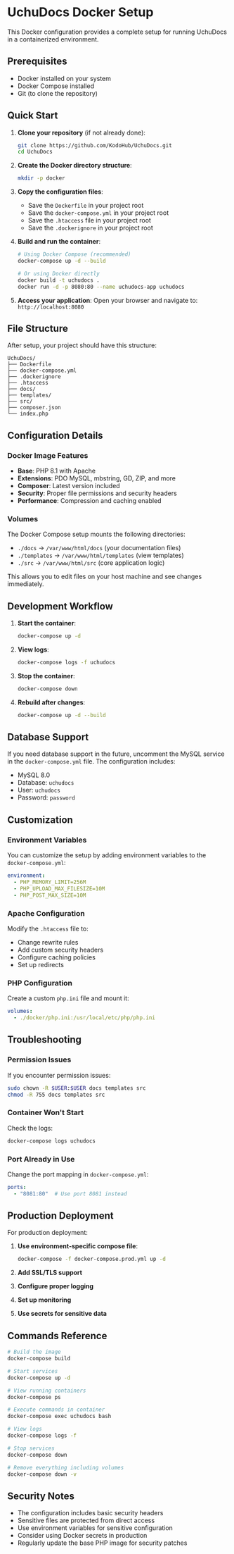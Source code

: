 # UchuDocs Docker Setup

This Docker configuration provides a complete setup for running UchuDocs in a containerized environment.

## Prerequisites

- Docker installed on your system
- Docker Compose installed
- Git (to clone the repository)

## Quick Start

1. **Clone your repository** (if not already done):
   ```bash
   git clone https://github.com/KodoHub/UchuDocs.git
   cd UchuDocs
   ```

2. **Create the Docker directory structure**:
   ```bash
   mkdir -p docker
   ```

3. **Copy the configuration files**:
   - Save the `Dockerfile` in your project root
   - Save the `docker-compose.yml` in your project root
   - Save the `.htaccess` file in your project root
   - Save the `.dockerignore` in your project root

4. **Build and run the container**:
   ```bash
   # Using Docker Compose (recommended)
   docker-compose up -d --build
   
   # Or using Docker directly
   docker build -t uchudocs .
   docker run -d -p 8080:80 --name uchudocs-app uchudocs
   ```

5. **Access your application**:
   Open your browser and navigate to: `http://localhost:8080`

## File Structure

After setup, your project should have this structure:
```
UchuDocs/
├── Dockerfile
├── docker-compose.yml
├── .dockerignore
├── .htaccess
├── docs/
├── templates/
├── src/
├── composer.json
└── index.php
```

## Configuration Details

### Docker Image Features
- **Base**: PHP 8.1 with Apache
- **Extensions**: PDO MySQL, mbstring, GD, ZIP, and more
- **Composer**: Latest version included
- **Security**: Proper file permissions and security headers
- **Performance**: Compression and caching enabled

### Volumes
The Docker Compose setup mounts the following directories:
- `./docs` → `/var/www/html/docs` (your documentation files)
- `./templates` → `/var/www/html/templates` (view templates)
- `./src` → `/var/www/html/src` (core application logic)

This allows you to edit files on your host machine and see changes immediately.

## Development Workflow

1. **Start the container**:
   ```bash
   docker-compose up -d
   ```

2. **View logs**:
   ```bash
   docker-compose logs -f uchudocs
   ```

3. **Stop the container**:
   ```bash
   docker-compose down
   ```

4. **Rebuild after changes**:
   ```bash
   docker-compose up -d --build
   ```

## Database Support

If you need database support in the future, uncomment the MySQL service in the `docker-compose.yml` file. The configuration includes:
- MySQL 8.0
- Database: `uchudocs`
- User: `uchudocs`
- Password: `password`

## Customization

### Environment Variables
You can customize the setup by adding environment variables to the `docker-compose.yml`:

```yaml
environment:
  - PHP_MEMORY_LIMIT=256M
  - PHP_UPLOAD_MAX_FILESIZE=10M
  - PHP_POST_MAX_SIZE=10M
```

### Apache Configuration
Modify the `.htaccess` file to:
- Change rewrite rules
- Add custom security headers
- Configure caching policies
- Set up redirects

### PHP Configuration
Create a custom `php.ini` file and mount it:
```yaml
volumes:
  - ./docker/php.ini:/usr/local/etc/php/php.ini
```

## Troubleshooting

### Permission Issues
If you encounter permission issues:
```bash
sudo chown -R $USER:$USER docs templates src
chmod -R 755 docs templates src
```

### Container Won't Start
Check the logs:
```bash
docker-compose logs uchudocs
```

### Port Already in Use
Change the port mapping in `docker-compose.yml`:
```yaml
ports:
  - "8081:80"  # Use port 8081 instead
```

## Production Deployment

For production deployment:

1. **Use environment-specific compose file**:
   ```bash
   docker-compose -f docker-compose.prod.yml up -d
   ```

2. **Add SSL/TLS support**
3. **Configure proper logging**
4. **Set up monitoring**
5. **Use secrets for sensitive data**

## Commands Reference

```bash
# Build the image
docker-compose build

# Start services
docker-compose up -d

# View running containers
docker-compose ps

# Execute commands in container
docker-compose exec uchudocs bash

# View logs
docker-compose logs -f

# Stop services
docker-compose down

# Remove everything including volumes
docker-compose down -v
```

## Security Notes

- The configuration includes basic security headers
- Sensitive files are protected from direct access
- Use environment variables for sensitive configuration
- Consider using Docker secrets in production
- Regularly update the base PHP image for security patches
